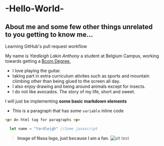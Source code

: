 # -Hello-World-
## About me and some few other things unrelated to you getting to know me...
Learning GitHub's pull request workflow

My name is *Yardleigh Lakin Anthony* a student at Belgium Campus, working towards getting a [Bcom Degree.](https://www.belgiumcampus.ac.za/bachelor-of-computing)

- I love playing the guitar.
- taking part in extra curriculum ativites such as sports and mountain climbing other than being glued to the screen all day.
- I also enjoy drawing and being around animals except for insects.
- I do not like avocados. The story of my life, short and sweet.

I will just be implementing **some basic markdown elements**

- This is a paragraph that has some `variable` inline code

```html
<p> An html tag for paragraphs <p>
```
  
```javascript
  let name = "Yardleigh" //Some javascript
```

> **Image of Nasa logo, just because I am a fan**.
![alt text](https://www.nasa.gov/sites/default/files/thumbnails/image/nasa-logo-web-rgb.png)

